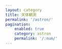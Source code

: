 ```yaml
---
layout: category
title: 天体観測
permalink: '/astron/'
pagination:
    enabled: true
    category: astron
    permalink: '/:num/'
---
```

